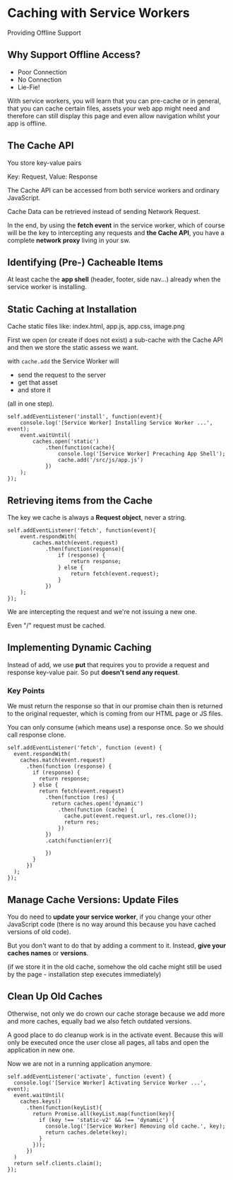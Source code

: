 # Caching with Service Workers

Providing Offline Support


## Why Support Offline Access?
* Poor Connection
* No Connection
* Lie-Fie!

With service workers, you will learn that you can pre-cache or in general, that you can cache certain files, assets your web app might need and therefore can still display this page and even allow navigation whilst your app is offline.

## The Cache API

You store key-value pairs

Key: Request, Value: Response

The Cache API can be accessed from both service workers and ordinary JavaScript.

Cache Data can be retrieved instead of sending Network Request.

In the end, by using the **fetch event** in the service worker, which of course will be the key to intercepting any requests and **the Cache API**, you have a complete **network proxy** living in your sw.

## Identifying (Pre-) Cacheable Items

At least cache the **app shell** (header, footer, side nav...) already when the service worker is installing.

## Static Caching at Installation

Cache static files like: index.html, app.js, app.css, image.png

First we open (or create if does not exist) a sub-cache with the Cache API and then we store the static assess we want.

with `cache.add` the Service Worker will 
* send the request to the server
* get that asset 
* and store it

 (all in one step).

```
self.addEventListener('install', function(event){
    console.log('[Service Worker] Installing Service Worker ...', event);
    event.waitUntil(
        caches.open('static')
            .then(function(cache){
                console.log('[Service Worker] Precaching App Shell');
                cache.add('/src/js/app.js')
            })
    );
});
```

## Retrieving items from the Cache
The key we cache is always a **Request object**, never a string.

```
self.addEventListener('fetch', function(event){
    event.respondWith(
        caches.match(event.request)
            .then(function(response){
                if (response) {
                    return response;
                } else {
                    return fetch(event.request);
                }
            })
    );
});
```

We are intercepting the request and we're not issuing a new one.

Even "/" request must be cached.

## Implementing Dynamic Caching

Instead of add, we use **put** that requires you to provide a request and response key-value pair. So put **doesn't send any request**.

### Key Points

We must return the response so that in our promise chain then is returned to the original requester, which is coming from our HTML page or JS files.

You can only consume (which means use) a response once. So we should call response clone.

```
self.addEventListener('fetch', function (event) {
  event.respondWith(
    caches.match(event.request)
      .then(function (response) {
        if (response) {
          return response;
        } else {
          return fetch(event.request)
            .then(function (res) {
              return caches.open('dynamic')
                .then(function (cache) {
                  cache.put(event.request.url, res.clone());
                  return res;
                })
            })
            .catch(function(err){

            })
        }
      })
  );
});
```

## Manage Cache Versions: Update Files

You do need to **update your service worker**, if you change your other JavaScript code (there is no way around this because you have cached versions of old code).

But you don't want to do that by adding a comment to it. Instead, **give your caches names** or **versions**.

(if we store it in the old cache, somehow the old cache might still be used by the page - installation step executes immediately)

## Clean Up Old Caches

Otherwise, not only we do crown our cache storage because we add more and more caches, equally bad we also fetch outdated versions.

A good place to do cleanup work is in the activate event. Because this will only be executed once the user close all pages, all tabs and open the application in new one.

Now we are not in a running application anymore.

```
self.addEventListener('activate', function (event) {
  console.log('[Service Worker] Activating Service Worker ...', event);
  event.waitUntil(
    caches.keys()
      .then(function(keyList){
        return Promise.all(keyList.map(function(key){
          if (key !== 'static-v2' && !== 'dynamic') {
            console.log('[Service Worker] Removing old cache.', key);
            return caches.delete(key);
          }
        }));
      })
  )
  return self.clients.claim();
});
```